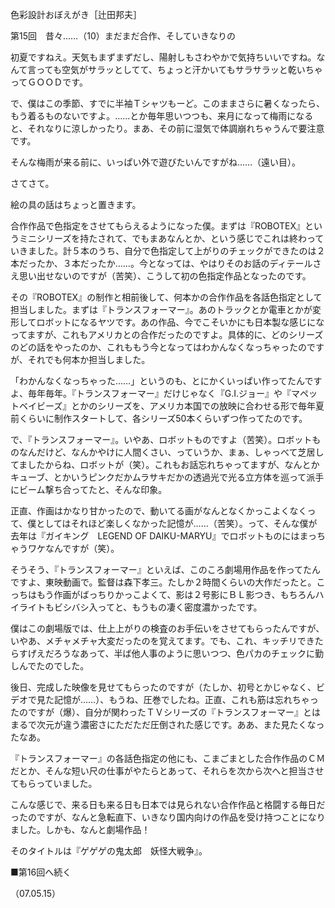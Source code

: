 <!-- source: http://web.archive.org/web/20250215190716/http://www.style.fm/as/05_column/tsujita/tsujita15.shtml -->

色彩設計おぼえがき［辻田邦夫］

第15回　昔々……（10）まだまだ合作、そしていきなりの

初夏ですねえ。天気もまずまずだし、陽射しもさわやかで気持ちいいですね。なんて言っても空気がサラッとしてて、ちょっと汗かいてもサラサラッと乾いちゃってＧＯＯＤです。

で、僕はこの季節、すでに半袖Ｔシャツもーど。このままさらに暑くなったら、もう着るものないですよ。……とか毎年思いつつも、来月になって梅雨になると、それなりに涼しかったり。まあ、その前に湿気で体調崩れちゃうんで要注意です。

そんな梅雨が来る前に、いっぱい外で遊びたいんですがね……（遠い目）。

さてさて。

絵の具の話はちょっと置きます。

合作作品で色指定をさせてもらえるようになった僕。まずは『ROBOTEX』というミニシリーズを持たされて、でもまあなんとか、という感じでこれは終わっていきました。計５本のうち、自分で色指定して上がりのチェックができたのは２本だったか、３本だったか……。今となっては、やはりそのお話のディテールさえ思い出せないのですが（苦笑）、こうして初の色指定作品となったのです。

その『ROBOTEX』の制作と相前後して、何本かの合作作品を各話色指定として担当しました。まずは『トランスフォーマー』。あのトラックとか電車とかが変形してロボットになるヤツです。あの作品、今でこそいかにも日本製な感じになってますが、これもアメリカとの合作だったのですよ。具体的に、どのシリーズのどの話をやったのか、これももう今となってはわかんなくなっちゃったのですが、それでも何本か担当しました。

「わかんなくなっちゃった……」というのも、とにかくいっぱい作ってたんですよ、毎年毎年。『トランスフォーマー』だけじゃなく『G.I.ジョー』や『マペットベイビーズ』とかのシリーズを、アメリカ本国での放映に合わせる形で毎年夏前くらいに制作スタートして、各シリーズ50本くらいずつ作ってたのです。

で、『トランスフォーマー』。いやあ、ロボットものですよ（苦笑）。ロボットものなんだけど、なんかやけに人間くさい、っていうか、まぁ、しゃっべて芝居してましたからね、ロボットが（笑）。これもお話忘れちゃってますが、なんとかキューブ、とかいうピンクだかムラサキだかの透過光で光る立方体を巡って派手にビーム撃ち合ってたと、そんな印象。

正直、作画はかなり甘かったので、動いてる画がなんとなくかっこよくなくって、僕としてはそれほど楽しくなかった記憶が……（苦笑）。って、そんな僕が去年は『ガイキング　LEGEND OF DAIKU-MARYU』でロボットものにはまっちゃうワケなんですが（笑）。

そうそう、『トランスフォーマー』といえば、このころ劇場用作品を作ってたんですよ、東映動画で。監督は森下孝三。たしか２時間くらいの大作だったと。こっちはもう作画がばっちりかっこよくて、影は２号影にＢＬ影つき、もちろんハイライトもビシバシ入ってと、もうもの凄く密度濃かったです。

僕はこの劇場版では、仕上上がりの検査のお手伝いをさせてもらったんですが、いやあ、メチャメチャ大変だったのを覚えてます。でも、これ、キッチリできたらすげえだろうなあって、半ば他人事のように思いつつ、色パカのチェックに勤しんでたのでした。

後日、完成した映像を見せてもらったのですが（たしか、初号とかじゃなく、ビデオで見た記憶が……）、もうね、圧巻でしたね。正直、これも筋は忘れちゃったのですが（爆）、自分が関わったＴＶシリーズの『トランスフォーマー』とはまるで次元が違う濃密さにただただ圧倒された感じです。ああ、また見たくなったなあ。

『トランスフォーマー』の各話色指定の他にも、こまごまとした合作作品のＣＭだとか、そんな短い尺の仕事がやたらとあって、それらを次から次へと担当させてもらっていました。

こんな感じで、来る日も来る日も日本では見られない合作作品と格闘する毎日だったのですが、なんと急転直下、いきなり国内向けの作品を受け持つことになりました。しかも、なんと劇場作品！

そのタイトルは『ゲゲゲの鬼太郎　妖怪大戦争』。

■第16回へ続く

（07.05.15）
